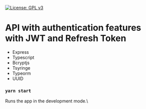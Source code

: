 [![License: GPL v3](https://img.shields.io/badge/License-GPLv3-blue.svg)](https://www.gnu.org/licenses/gpl-3.0)

# API with authentication features with JWT and Refresh Token

- Express
- Typescript
- Bcryptjs
- Tsyringe
- Typeorm
- UUID

### `yarn start`
Runs the app in the development mode.\

